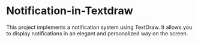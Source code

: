 # Notification-in-Textdraw
This project implements a notification system using TextDraw. It allows you to display notifications in an elegant and personalized way on the screen.
